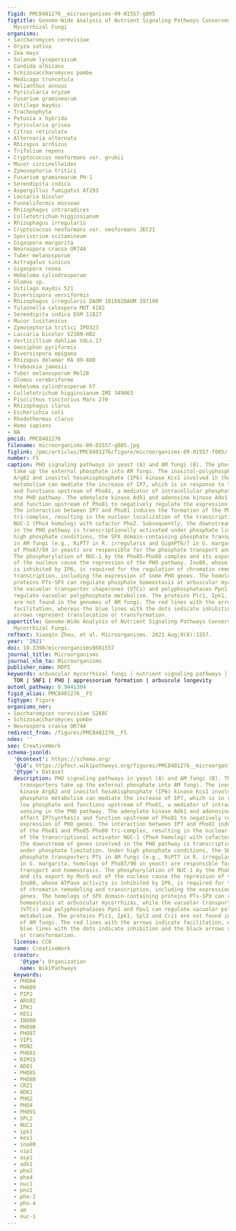 ```yaml
---
figid: PMC8401276__microorganisms-09-01557-g005
figtitle: Genome-Wide Analysis of Nutrient Signaling Pathways Conserved in Arbuscular
  Mycorrhizal Fungi
organisms:
- Saccharomyces cerevisiae
- Oryza sativa
- Zea mays
- Solanum lycopersicum
- Candida albicans
- Schizosaccharomyces pombe
- Medicago truncatula
- Helianthus annuus
- Pyricularia oryzae
- Fusarium graminearum
- Ustilago maydis
- Tracheophyta
- Petunia x hybrida
- Pyricularia grisea
- Citrus reticulata
- Alternaria alternata
- Rhizopus arrhizus
- Trifolium repens
- Cryptococcus neoformans var. grubii
- Mucor circinelloides
- Zymoseptoria tritici
- Fusarium graminearum PH-1
- Serendipita indica
- Aspergillus fumigatus Af293
- Laccaria bicolor
- Funneliformis mosseae
- Rhizophagus intraradices
- Colletotrichum higginsianum
- Rhizophagus irregularis
- Cryptococcus neoformans var. neoformans JEC21
- Sporisorium scitamineum
- Gigaspora margarita
- Neurospora crassa OR74A
- Tuber melanosporum
- Astragalus sinicus
- Gigaspora rosea
- Hebeloma cylindrosporum
- Glomus sp.
- Ustilago maydis 521
- Diversispora versiformis
- Rhizophagus irregularis DAOM 181602DAOM 197198
- Tulasnella calospora MUT 4182
- Serendipita indica DSM 11827
- Mucor lusitanicus
- Zymoseptoria tritici IPO323
- Laccaria bicolor S238N-H82
- Verticillium dahliae VdLs.17
- Geosiphon pyriformis
- Diversispora epigaea
- Rhizopus delemar RA 99-880
- Trebouxia jamesii
- Tuber melanosporum Mel28
- Glomus cerebriforme
- Hebeloma cylindrosporum h7
- Colletotrichum higginsianum IMI 349063
- Pisolithus tinctorius Marx 270
- Rhizophagus clarus
- Escherichia coli
- Rhodothermus clarus
- Homo sapiens
- NA
pmcid: PMC8401276
filename: microorganisms-09-01557-g005.jpg
figlink: /pmc/articles/PMC8401276/figure/microorganisms-09-01557-f005/
number: F5
caption: PHO signaling pathways in yeast (A) and AM fungi (B). The phosphate transporters
  take up the external phosphate into AM fungi. The inositol-polyphosphate kinase
  Arg82 and inositol hexakisphosphate (IP6) kinase Kcs1 involved in the inositol phosphate
  metabolism can mediate the increase of IP7, which is in response to low phosphate
  and functions upstream of Pho81, a mediator of intracellular phosphate sensing in
  the PHO pathway. The adenylate kinase Adk1 and adenosine kinase Ado1 affect IP7synthesis
  and function upstream of Pho81 to negatively regulate the expression of PHO genes.
  The interaction between IP7 and Pho81 induces the formation of the Pho81 and Pho85-Pho80
  tri-complex, resulting in the nuclear localization of the transcriptional activator
  NUC-1 (Pho4 homolog) with cofactor Pho2. Subsequently, the downstream of genes involved
  in the PHO pathway is transcriptionally activated under phosphate limitation. Under
  high phosphate conditions, the SPX domain-containing phosphate transporters PTs
  in AM fungi (e.g., RiPT7 in R. irregularis and GigmPT6/7 in G. margarita, homologs
  of Pho87/90 in yeast) are responsible for the phosphate transport and homeostasis.
  The phosphorylation of NUC-1 by the Pho85-Pho80 complex and its export by Msn5 out
  of the nucleus cause the repression of the PHO pathway. Ino80, whose ATPase activity
  is inhibited by IP6, is required for the regulation of chromatin remodeling and
  transcription, including the expression of some PHO genes. The homologs of SPX domain-containing
  proteins PTs-SPX can regulate phosphate homeostasis at arbuscular mycorrhizas, while
  the vacuolar transporter chaperones (VTCs) and polyphosphatases Ppn1 and Ppx1 can
  regulate vacuolar polyphosphate metabolism. The proteins Plc1, Ipk1, Spl2 and Crz1
  are not found in the genomes of AM fungi. The red lines with the arrows indicate
  facilitation, whereas the blue lines with the dots indicate inhibition and the black
  arrows represent translocation or transformation.
papertitle: Genome-Wide Analysis of Nutrient Signaling Pathways Conserved in Arbuscular
  Mycorrhizal Fungi.
reftext: Xiaoqin Zhou, et al. Microorganisms. 2021 Aug;9(8):1557.
year: '2021'
doi: 10.3390/microorganisms9081557
journal_title: Microorganisms
journal_nlm_ta: Microorganisms
publisher_name: MDPI
keywords: arbuscular mycorrhizal fungi | nutrient signaling pathways | cAMP/PKA |
  TOR | SNF1 | PHO | appressorium formation | arbuscule longevity
automl_pathway: 0.9441304
figid_alias: PMC8401276__F5
figtype: Figure
organisms_ner:
- Saccharomyces cerevisiae S288C
- Schizosaccharomyces pombe
- Neurospora crassa OR74A
redirect_from: /figures/PMC8401276__F5
ndex: ''
seo: CreativeWork
schema-jsonld:
  '@context': https://schema.org/
  '@id': https://pfocr.wikipathways.org/figures/PMC8401276__microorganisms-09-01557-g005.html
  '@type': Dataset
  description: PHO signaling pathways in yeast (A) and AM fungi (B). The phosphate
    transporters take up the external phosphate into AM fungi. The inositol-polyphosphate
    kinase Arg82 and inositol hexakisphosphate (IP6) kinase Kcs1 involved in the inositol
    phosphate metabolism can mediate the increase of IP7, which is in response to
    low phosphate and functions upstream of Pho81, a mediator of intracellular phosphate
    sensing in the PHO pathway. The adenylate kinase Adk1 and adenosine kinase Ado1
    affect IP7synthesis and function upstream of Pho81 to negatively regulate the
    expression of PHO genes. The interaction between IP7 and Pho81 induces the formation
    of the Pho81 and Pho85-Pho80 tri-complex, resulting in the nuclear localization
    of the transcriptional activator NUC-1 (Pho4 homolog) with cofactor Pho2. Subsequently,
    the downstream of genes involved in the PHO pathway is transcriptionally activated
    under phosphate limitation. Under high phosphate conditions, the SPX domain-containing
    phosphate transporters PTs in AM fungi (e.g., RiPT7 in R. irregularis and GigmPT6/7
    in G. margarita, homologs of Pho87/90 in yeast) are responsible for the phosphate
    transport and homeostasis. The phosphorylation of NUC-1 by the Pho85-Pho80 complex
    and its export by Msn5 out of the nucleus cause the repression of the PHO pathway.
    Ino80, whose ATPase activity is inhibited by IP6, is required for the regulation
    of chromatin remodeling and transcription, including the expression of some PHO
    genes. The homologs of SPX domain-containing proteins PTs-SPX can regulate phosphate
    homeostasis at arbuscular mycorrhizas, while the vacuolar transporter chaperones
    (VTCs) and polyphosphatases Ppn1 and Ppx1 can regulate vacuolar polyphosphate
    metabolism. The proteins Plc1, Ipk1, Spl2 and Crz1 are not found in the genomes
    of AM fungi. The red lines with the arrows indicate facilitation, whereas the
    blue lines with the dots indicate inhibition and the black arrows represent translocation
    or transformation.
  license: CC0
  name: CreativeWork
  creator:
    '@type': Organization
    name: WikiPathways
  keywords:
  - PHO84
  - PHO89
  - PIP2
  - ARG82
  - IPK1
  - KES1
  - INO80
  - PHO90
  - PHO87
  - VIP1
  - MSN2
  - PHO81
  - RIM15
  - ADO1
  - PHO85
  - PHO80
  - CRZ1
  - ADK1
  - PHO2
  - PHO4
  - PHO91
  - SPL2
  - NUC1
  - ipk1
  - kes1
  - ino80
  - vip1
  - asp1
  - adk1
  - pho2
  - pho4
  - nuc1
  - pnu1
  - pho-2
  - pho-4
  - am
  - nuc-1
---
```


